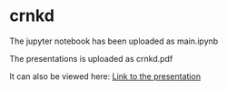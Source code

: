 # crnkd

The jupyter notebook has been uploaded as main.ipynb

The presentations is uploaded as crnkd.pdf 

It can also be viewed here:
[Link to the presentation](https://docs.google.com/presentation/d/1P5e9_kKTHful2DM732ohlsYJG6ySQZk7RosdZownxHk/edit?usp=sharing)
